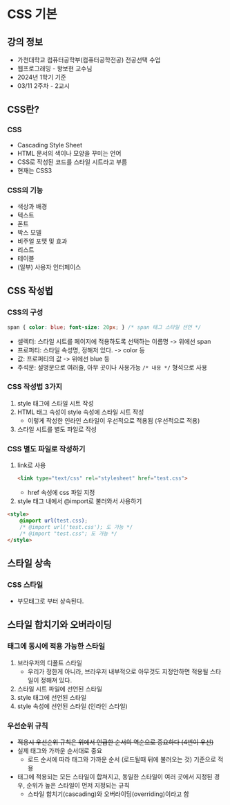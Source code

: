 # CSS 기본
## 강의 정보
- 가천대학교 컴퓨터공학부(컴퓨터공학전공) 전공선택 수업
- 웹프로그래밍 - 왕보현 교수님
- 2024년 1학기 기준
- 03/11 2주차 - 2교시


## CSS란?
### CSS 
- Cascading Style Sheet
- HTML 문서의 색이나 모양을 꾸미는 언어
- CSS로 작성된 코드를 스타일 시트라고 부름
- 현재는 CSS3
### CSS의 기능 
- 색상과 배경
- 텍스트
- 폰트
- 박스 모델
- 비주얼 포맷 및 효과
- 리스트
- 테이블
- (일부) 사용자 인터페이스

## CSS 작성법
### CSS의 구성
```css
span { color: blue; font-size: 20px; } /* span 태그 스타일 선언 */
```
- 셀렉터: 스타일 시트를 페이지에 적용하도록 선택하는 이름명 -> 위에선 span
- 프로퍼티: 스타일 속성명, 정해저 있다.  -> color 등
- 값: 프로퍼티의 값 -> 위에선 blue 등
- 주석문: 설명문으로 여러줄, 아무 곳이나 사용가능 `/* 내용 */` 형석으로 사용

### CSS 작성법 3가지
1. style 태그에 스타일 시트 작성
2. HTML 태그 속성이 style 속성에 스타일 시트 작성
    - 이렇게 작성한 인라인 스타일이 우선적으로 적용됨 (우선적으로 적용)
3. 스타일 시트를 별도 파일로 작성

### CSS 별도 파일로 작성하기
1. link로 사용
    ```html
    <link type="text/css" rel="stylesheet" href="test.css">
    ```
    - href 속성에 css 파일 지정
2. style  태그 내에서 @import로 불러와서 사용하기 
```html
<style>
    @import url(test.css);
    /* @import url('test.css'); 도 가능 */
    /* @import "test.css"; 도 가능 */
</style>
```

## 스타일 상속
### CSS 스타일
- 부모태그로 부터 상속된다. 

## 스타일 합치기와 오버라이딩
### 태그에 동시에 적용 가능한 스타일
1. 브라우저의 디폴트 스타일
    - 우리가 정한게 아니라, 브라우저 내부적으로 아무것도 지정안하면 적용될 스타일이 정해져 있다. 
2. 스타일 시트 파일에 선언된 스타일
3. style 태그에 선언된 스타일
4. style 속성에 선언된 스타일 (인라인 스타일)

### 우선순위 규칙
- ~~적용시 우선순위 규칙은 위에서 언급한 순서의 역순으로 중요하다 (4번이 우선)~~
- 실제 태그와 가까운 순서대로 중요 
    - 로드 순서에 따라 태그와 가까운 순서 (로드될때 뒤에 불러오는 것) 기준으로 적용
- 태그에 적용되는 모든 스타일이 합쳐지고, 동일한 스타일이 여러 곳에서 지정된 경우, 순위가 높은 스타일이 먼저 지정되는 규칙
    - 스타일 합치기(cascading)와 오버라이딩(overriding)이라고 함

